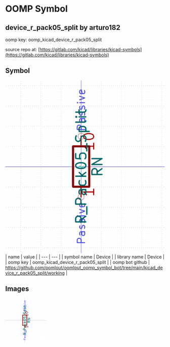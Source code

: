 # OOMP Symbol  
## device_r_pack05_split  by arturo182  
  
oomp key: oomp_kicad_device_r_pack05_split  
  
source repo at: [https://gitlab.com/kicad/libraries/kicad-symbols](https://gitlab.com/kicad/libraries/kicad-symbols)  
## Symbol  
  
[![working.png](working_600.png)](working.png)  
| name | value | 
| --- | --- | 
| symbol name | Device | 
| library name | Device | 
| oomp key | oomp_kicad_device_r_pack05_split | 
| oomp bot github | https://github.com/oomlout/oomlout_oomp_symbol_bot/tree/main/kicad_device_r_pack05_split/working | 
## Images  
  
[![working.png](working_140.png)](working.png)  
